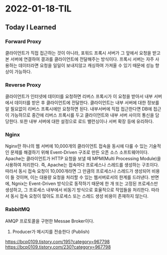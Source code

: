 # 2022-01-18-TIL

## Today I Learned

### Forward Proxy
클라이언트가 직접 접근하는 것이 아니라, 포워드 프록시 서버가 그 앞에서 요청을 받고 본 서버에 연결하여 결과를 클라이언트에 전달해주는 방식이다. 프록시 서버는 자주 사용하는 데이터라면 요청을 일일이 보내지않고 캐싱하여 가져올 수 있기 때문에 성능 향상이 가능하다.

### Reverse Proxy
클라이언트가 인터넷에 데이터를 요청하면 리버스 프록시가 이 요청을 받아서 내부 서버에서 데이터를 받은 후 클라이언트에 전달한다. 클라이언트는 내부 서버에 대한 정보를 알 필요없이 리버스 프록시에만 요청하면 된다. 내부서버에 직접 접근한다면 DB에 접근이 가능하므로 중간에 리버스 프록시를 두고 클라이언트와 내부 서버 사이의 통신을 담당한다. 또한 내부 서버에 대한 설정으로 로드 밸런싱이나 서버 확장 등에 유리하다.

### Nginx
Nginx란 하나의 웹 서버에 10,000개의 클라이언트 접속을 동시에 다룰 수 있는 기술적인 문제를 해결하기 위해 Event-Driven 구조로 만든 오픈 소스 소프트웨어이다. Apache는 클라이언트가 HTTP 요청을 보낼 때 MPM(Multi Processing Module)을 사용하여 처리한다. 즉, Apache는 접속마다 프로세스나 스레드를 생성하는 구조이다. 따라서 동시 접속 요청이 10,000개라면 그 만큼의 프로세스나 스레드가 생성되어 비용이 들 것이며, 이는 대용량 요청을 처리할 수 있는 웹서버로서의 한계를 드러낸다. 반면에, Ngnix는 Event-Driven 방식으로 동작하기 때문에 한 개 또는 고정된 프로세스만 생성하고, 그 프로세스 내부에서 비동기 방식으로 효율적으로 작업들을 처리한다. 따라서 동시 접속 요청이 많아도 프로세스 또는 스레드 생성 비용이 존재하지 않는다.

### RabbitMQ
AMQP 프로토콜을 구현한 Messae Broker이다.

1. Producer가 메시지를 전송한다 (Publish)

https://bcp0109.tistory.com/195?category=967798
https://bcp0109.tistory.com/230?category=967798